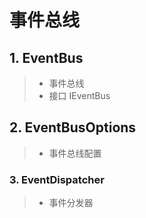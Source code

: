 # 事件总线

## 1. EventBus
>* 事件总线
>* 接口 IEventBus

## 2. EventBusOptions
>* 事件总线配置

### 3. EventDispatcher
>* 事件分发器
